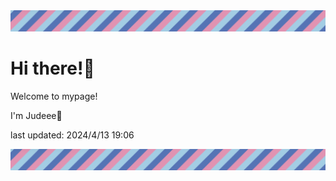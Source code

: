 <!-- Header image -->
<img src="./pokemon/pokemon_33.png" width="1000">

# Hi there!👋

Welcome to mypage!

I'm Judeee🐷

last updated: 2024/4/13 19:06

<!-- Footer image -->
<img src="./pokemon/pokemon_33.png" width="1000">
